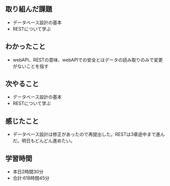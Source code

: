 ## 取り組んだ課題
- データベース設計の基本
- RESTについて学ぶ
## わかったこと
-  webAPI、RESTの意味、webAPIでの安全とはデータの読み取りのみで変更がないことを指す
## 次やること
- データベース設計の基本
- RESTについて学ぶ
## 感じたこと
- データベース設計は修正があったので再提出した。RESTは3章途中まで進んだ。明日もどんどん進めたい。
## 学習時間
- 本日2時間30分<br>
- 合計:618時間45分
